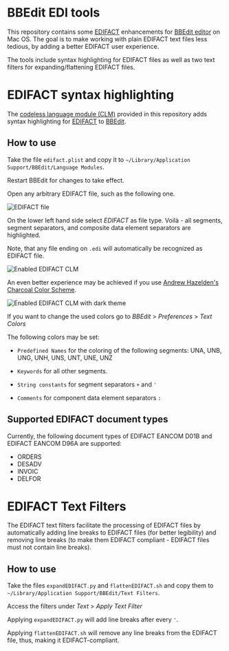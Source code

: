 # BBEdit EDI tools
This repository contains some [EDIFACT](http://en.wikipedia.org/wiki/EDIFACT) enhancements for [BBEdit editor](https://www.barebones.com/products/bbedit/) on Mac OS. The goal is to make working with plain EDIFACT text files less tedious, by adding a better EDIFACT user experience.

The tools include syntax highlighting for EDIFACT files as well as two text filters for expanding/flattening EDIFACT files.


# EDIFACT syntax highlighting

The [codeless language module (CLM)](http://www.barebones.com/support/develop/clm.html) provided in this repository adds syntax highlighting for [EDIFACT](http://en.wikipedia.org/wiki/EDIFACT) to [BBEdit](https://www.barebones.com/products/bbedit/).

## How to use

Take the file `edifact.plist` and copy it to `~/Library/Application Support/BBEdit/Language Modules`.

Restart BBEdit for changes to take effect.

Open any arbitrary EDIFACT file, such as the following one.

![EDIFACT file](https://raw.githubusercontent.com/pliegl/textwrangler-edi/master/site/regular.png?raw=true "EDIFACT file")

On the lower left hand side select *EDIFACT* as file type. Voilà - all segments, segment separators, and composite data element separators are highlighted.

Note, that any file ending on `.edi` will automatically be recognized as EDIFACT file.

![Enabled EDIFACT CLM](https://raw.githubusercontent.com/pliegl/textwrangler-edi/master/site/enabled.png?raw=true "Enabled CLM")

An even better experience may be achieved if you use [Andrew Hazelden's Charcoal Color Scheme](http://www.andrewhazelden.com/blog/2012/09/charcoal-color-scheme-for-textwrangler-and-bbedit/).

![Enabled EDIFACT CLM with dark theme](https://raw.githubusercontent.com/pliegl/textwrangler-edi/master/site/enabled_dark.png?raw=true "Enabled CLM with dark theme")

If you want to change the used colors go to *BBEdit* > *Preferences* > *Text Colors*

The following colors may be set:

 * `Predefined Names` for the coloring of the following segments: UNA, UNB, UNG, UNH, UNS, UNT, UNE, UNZ

 * `Keywords` for all other segments.

 * `String constants` for segment separators `+` and `'`

 * `Comments` for component data element separators `:`

## Supported EDIFACT document types

Currently, the following document types of EDIFACT EANCOM D01B and EDIFACT EANCOM D96A are supported:

 * ORDERS
 * DESADV
 * INVOIC
 * DELFOR


# EDIFACT Text Filters

The EDIFACT text filters facilitate the processing of EDIFACT files by automatically adding line breaks to EDIFACT files (for better legibility) and removing line breaks (to make them EDIFACT compliant - EDIFACT files must not contain line breaks).

## How to use

Take the files `expandEDIFACT.py` and `flattenEDIFACT.sh` and copy them to `~/Library/Application Support/BBEdit/Text Filters`.

Access the filters under *Text* > *Apply Text Filter*

Applying `expandEDIFACT.py` will add line breaks after every `'`.

Applying `flattenEDIFACT.sh` will remove any line breaks from the EDIFACT file, thus, making it EDIFACT-compliant.
